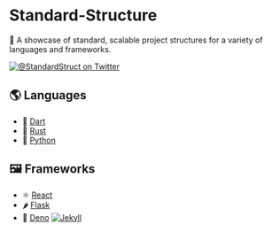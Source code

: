 # Standard-Structure

📂 A showcase of standard, scalable project structures for a variety of languages and frameworks.

[![@StandardStruct on Twitter](https://img.shields.io/twitter/follow/StandardStruct?style=social)](https://twitter.com/StandardStruct/)

## 🌎 Languages

- 🎯 [Dart](languages/dart)
- 🦀 [Rust](languages/rust)
- 🐍 [Python](languages/python)

## 🖼️ Frameworks

- ⚛️ [React](frameworks/react)
- 🌶 [Flask](frameworks/flask)
- 🦕 [Deno](frameworks/deno)
[![Jekyll](https://img.shields.io/static/v1?label=Framework&message=Jekyll&color=CC0000&logo=Jekyll&logoColor=white&style=for-the-badge)](frameworks/flask)
